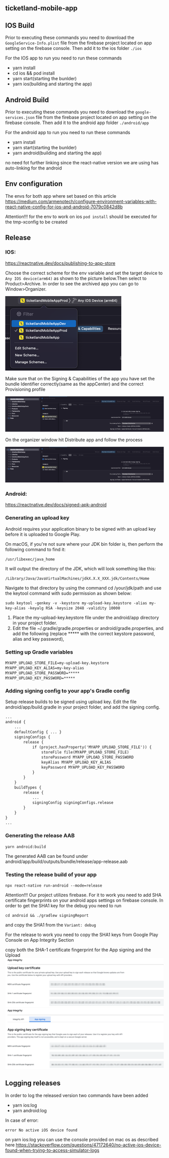 ticketland-mobile-app
-----

## IOS Build
Prior to executing these commands you need to download the `GoogleService-Info.plist` file from the firebase project located on app setting on the firebase console. Then add it to the ios folder `./ios`

For the IOS app to run you need to run these commands
- yarn install
- cd ios && pod install
- yarn start(starting the bunlder)
- yarn ios(building and starting the app)

## Android Build
Prior to executing these commands you need to download the `google-services.json` file from the firebase project located on app setting on the firebase console. Then add it to the android app folder `./android/app`

For the android app to run you need to run these commands
- yarn install
- yarn start(starting the bunlder)
- yarn android(building and starting the app)

no need fot further linking since the react-native version we are using has auto-linking for the android

## Env configuration

The envs for both app where set based on this article
https://medium.com/armenotech/configure-environment-variables-with-react-native-config-for-ios-and-android-7079c0842d8b

Attention!!!
for the env to work on ios `pod install` should be executed for the tmp-xconfig to be created



## Release
### IOS:
https://reactnative.dev/docs/publishing-to-app-store

Choose the correct scheme for the env variable and set the target device to  `Any IOS device(arm64)` as shown to the picture below.Then select to Product>Archive.
In order to see the archived app you can go to Window>Organizer.

![Screenshot](./src/assets/readme/ios-schemes.png)

Make sure that on the Signing & Capabilities of the app you have set the bundle Identifier correctly(same as the appCenter) and the correct Provisioning profile

![Screenshot](./src/assets/readme/ios-signing.png)

On the organizer window hit Distribute app and follow the process

![Screenshot](./src/assets/readme/ios-organizer.png)

### Android:
https://reactnative.dev/docs/signed-apk-android

### Generating an upload key
Android requires your application binary to be signed with an upload key before it is uploaded to Google Play.

On macOS, if you're not sure where your JDK bin folder is, then perform the following command to find it:
```
/usr/libexec/java_home
```

It will output the directory of the JDK, which will look something like this:
```
/Library/Java/JavaVirtualMachines/jdkX.X.X_XXX.jdk/Contents/Home
```

Navigate to that directory by using the command cd /your/jdk/path and use the keytool command with sudo permission as shown below:
```
sudo keytool -genkey -v -keystore my-upload-key.keystore -alias my-key-alias -keyalg RSA -keysize 2048 -validity 10000
```

1. Place the my-upload-key.keystore file under the android/app directory in your project folder.
2. Edit the file ~/.gradle/gradle.properties or android/gradle.properties, and add the following (replace ***** with the correct keystore password, alias and key password),
   
### Setting up Gradle variables

```
MYAPP_UPLOAD_STORE_FILE=my-upload-key.keystore
MYAPP_UPLOAD_KEY_ALIAS=my-key-alias
MYAPP_UPLOAD_STORE_PASSWORD=*****
MYAPP_UPLOAD_KEY_PASSWORD=*****
```

### Adding signing config to your app's Gradle config
Setup release builds to be signed using upload key. Edit the file android/app/build.gradle in your project folder, and add the signing config.
```
...
android {
    ...
    defaultConfig { ... }
    signingConfigs {
        release {
            if (project.hasProperty('MYAPP_UPLOAD_STORE_FILE')) {
                storeFile file(MYAPP_UPLOAD_STORE_FILE)
                storePassword MYAPP_UPLOAD_STORE_PASSWORD
                keyAlias MYAPP_UPLOAD_KEY_ALIAS
                keyPassword MYAPP_UPLOAD_KEY_PASSWORD
            }
        }
    }
    buildTypes {
        release {
            ...
            signingConfig signingConfigs.release
        }
    }
}
...
```

### Generating the release AAB
```
yarn android:build
```

The generated AAB can be found under android/app/build/outputs/bundle/release/app-release.aab
### Testing the release build of your app
```
npx react-native run-android --mode=release
```

Attention!!! Our project utilizes firebase. For it to work you need to add SHA certificate fingerprints on your android apps settings on firebase console.
In order to get the SHA1 key for the debug you need to run
```
cd android && ./gradlew signingReport
```
and copy the SHA1 from the `Variant: debug`

For the release to work you need to copy the SHA1 keys from Google Play Console on App Integrity Section

copy both the SHA-1 certificate fingerprint for the App signing and the Upload
![Screenshot](./src/assets/readme/android-upload-key.png)
![Screenshot](./src/assets/readme/android-signing-key.png)

## Logging releases
In order to log the released version two commands have been added
- yarn ios:log
- yarn android:log

In case of error:
 ```
 error No active iOS device found
 ```` 
on yarn ios:log you can use the console provided on mac os as described here
https://stackoverflow.com/questions/47172640/no-active-ios-device-found-when-trying-to-access-simulator-logs

